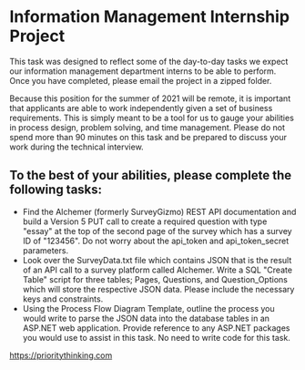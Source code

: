 # Information Management Internship Project

This task was designed to reflect some of the day-to-day tasks we expect our information management department interns to be able to perform. Once you have completed, please email the project in a zipped folder.

Because this position for the summer of 2021 will be remote, it is important that applicants are able to work independently given a set of business requirements. This is simply meant to be a tool for us to gauge your abilities in process design, problem solving, and time management. Please do not spend more than 90 minutes on this task and be prepared to discuss your work during the technical interview.

## To the best of your abilities, please complete the following tasks:
 
- Find the Alchemer (formerly SurveyGizmo) REST API documentation and build a Version 5 PUT call to create a required question with type "essay" at the top of the second page of the survey which has a survey ID of "123456". Do not worry about the api_token and api_token_secret parameters.
- Look over the SurveyData.txt file which contains JSON that is the result of an API call to a survey platform called Alchemer. Write a SQL "Create Table" script for three tables; Pages, Questions, and Question_Options which will store the respective JSON data. Please include the necessary keys and constraints.
- Using the Process Flow Diagram Template, outline the process you would write to parse the JSON data into the database tables in an ASP.NET web application. Provide reference to any ASP.NET packages you would use to assist in this task. No need to write code for this task.

https://prioritythinking.com
